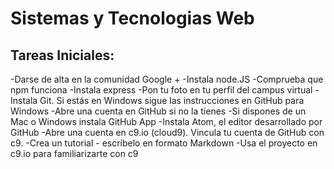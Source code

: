 Sistemas y Tecnologias Web
===================

Tareas Iniciales:
-------------

-Darse de alta en la comunidad Google + 
-Instala node.JS
-Comprueba que npm funciona
-Instala express
-Pon tu foto en tu perfil del campus virtual
-Instala Git. Si estás en Windows sigue las instrucciones en GitHub para Windows
-Abre una cuenta en GitHub si no la tienes
-Si dispones de un Mac o Windows instala GitHub App
-Instala Atom, el editor desarrollado por GitHub
-Abre una cuenta en c9.io (cloud9). Vincula tu cuenta de GitHub con c9.
-Crea un tutorial - escríbelo en formato Markdown 
-Usa el proyecto en c9.io para familiarizarte con c9
